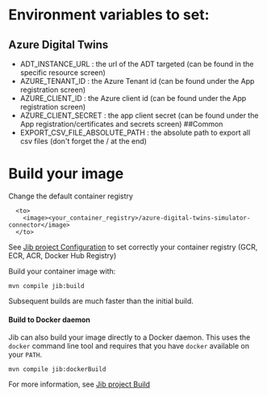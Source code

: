 # Environment variables to set:
## Azure Digital Twins
- ADT_INSTANCE_URL : the url of the ADT targeted (can be found in the specific resource screen)
- AZURE_TENANT_ID : the Azure Tenant id (can be found under the App registration screen)
- AZURE_CLIENT_ID : the Azure client id (can be found under the App registration screen)
- AZURE_CLIENT_SECRET : the app client secret (can be found under the App registration/certificates and secrets screen)
##Common
- EXPORT_CSV_FILE_ABSOLUTE_PATH : the absolute path to export all csv files (don't forget the / at the end)

# Build your image

Change the default container registry

```
  <to>
    <image><your_container_registry>/azure-digital-twins-simulator-connector</image>
  </to>
```
See [Jib project Configuration]("https://github.com/GoogleContainerTools/jib/tree/master/jib-maven-plugin#configuration") to set correctly your container registry (GCR, ECR, ACR, Docker Hub Registry)

Build your container image with:

```shell
mvn compile jib:build
```

Subsequent builds are much faster than the initial build.

#### Build to Docker daemon

Jib can also build your image directly to a Docker daemon. This uses the `docker` command line tool and requires that you have `docker` available on your `PATH`.

```shell
mvn compile jib:dockerBuild
```

For more information, see [Jib project Build]("https://github.com/GoogleContainerTools/jib/tree/master/jib-maven-plugin#build-your-image")